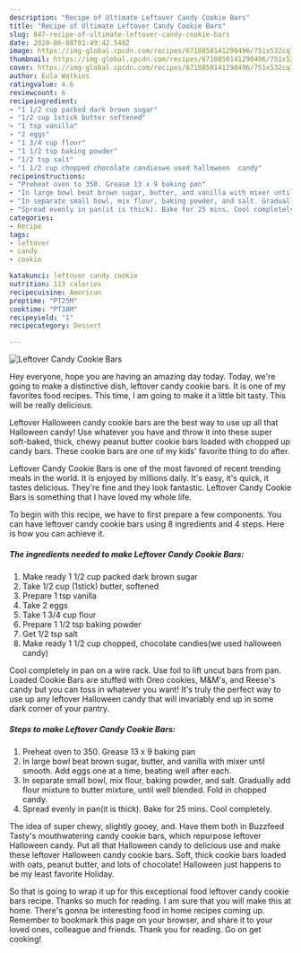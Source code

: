 ```yaml
---
description: "Recipe of Ultimate Leftover Candy Cookie Bars"
title: "Recipe of Ultimate Leftover Candy Cookie Bars"
slug: 847-recipe-of-ultimate-leftover-candy-cookie-bars
date: 2020-06-08T01:49:42.548Z
image: https://img-global.cpcdn.com/recipes/6710850141290496/751x532cq70/leftover-candy-cookie-bars-recipe-main-photo.jpg
thumbnail: https://img-global.cpcdn.com/recipes/6710850141290496/751x532cq70/leftover-candy-cookie-bars-recipe-main-photo.jpg
cover: https://img-global.cpcdn.com/recipes/6710850141290496/751x532cq70/leftover-candy-cookie-bars-recipe-main-photo.jpg
author: Eula Watkins
ratingvalue: 4.6
reviewcount: 6
recipeingredient:
- "1 1/2 cup packed dark brown sugar"
- "1/2 cup 1stick butter softened"
- "1 tsp vanilla"
- "2 eggs"
- "1 3/4 cup flour"
- "1 1/2 tsp baking powder"
- "1/2 tsp salt"
- "1 1/2 cup chopped chocolate candieswe used halloween  candy"
recipeinstructions:
- "Preheat oven to 350. Grease 13 x 9 baking pan"
- "In large bowl beat brown sugar, butter, and vanilla with mixer until smooth. Add eggs one at a time, beating well after each."
- "In separate small bowl, mix flour, baking powder, and salt. Gradually add flour mixture to butter mixture, until well blended. Fold in chopped candy."
- "Spread evenly in pan(it is thick). Bake for 25 mins. Cool completely."
categories:
- Recipe
tags:
- leftover
- candy
- cookie

katakunci: leftover candy cookie 
nutrition: 113 calories
recipecuisine: American
preptime: "PT25M"
cooktime: "PT38M"
recipeyield: "1"
recipecategory: Dessert

---
```



![Leftover Candy Cookie Bars](https://img-global.cpcdn.com/recipes/6710850141290496/751x532cq70/leftover-candy-cookie-bars-recipe-main-photo.jpg)

Hey everyone, hope you are having an amazing day today. Today, we're going to make a distinctive dish, leftover candy cookie bars. It is one of my favorites food recipes. This time, I am going to make it a little bit tasty. This will be really delicious.

Leftover Halloween candy cookie bars are the best way to use up all that Halloween candy! Use whatever you have and throw it into these super soft-baked, thick, chewy peanut butter cookie bars loaded with chopped up candy bars. These cookie bars are one of my kids&#39; favorite thing to do after.

Leftover Candy Cookie Bars is one of the most favored of recent trending meals in the world. It is enjoyed by millions daily. It's easy, it's quick, it tastes delicious. They're fine and they look fantastic. Leftover Candy Cookie Bars is something that I have loved my whole life.


To begin with this recipe, we have to first prepare a few components. You can have leftover candy cookie bars using 8 ingredients and 4 steps. Here is how you can achieve it.

<!--inarticleads1-->

##### The ingredients needed to make Leftover Candy Cookie Bars:

1. Make ready 1 1/2 cup packed dark brown sugar
1. Take 1/2 cup (1stick) butter, softened
1. Prepare 1 tsp vanilla
1. Take 2 eggs
1. Take 1 3/4 cup flour
1. Prepare 1 1/2 tsp baking powder
1. Get 1/2 tsp salt
1. Make ready 1 1/2 cup chopped, chocolate candies(we used halloween  candy)


Cool completely in pan on a wire rack. Use foil to lift uncut bars from pan. Loaded Cookie Bars are stuffed with Oreo cookies, M&amp;M&#39;s, and Reese&#39;s candy but you can toss in whatever you want! It&#39;s truly the perfect way to use up any leftover Halloween candy that will invariably end up in some dark corner of your pantry. 

<!--inarticleads2-->

##### Steps to make Leftover Candy Cookie Bars:

1. Preheat oven to 350. Grease 13 x 9 baking pan
1. In large bowl beat brown sugar, butter, and vanilla with mixer until smooth. Add eggs one at a time, beating well after each.
1. In separate small bowl, mix flour, baking powder, and salt. Gradually add flour mixture to butter mixture, until well blended. Fold in chopped candy.
1. Spread evenly in pan(it is thick). Bake for 25 mins. Cool completely.


The idea of super chewy, slightly gooey, and. Have them both in Buzzfeed Tasty&#39;s mouthwatering candy cookie bars, which repurpose leftover Halloween candy. Put all that Halloween candy to delicious use and make these leftover Halloween candy cookie bars. Soft, thick cookie bars loaded with oats, peanut butter, and lots of chocolate! Halloween just happens to be my least favorite Holiday. 

So that is going to wrap it up for this exceptional food leftover candy cookie bars recipe. Thanks so much for reading. I am sure that you will make this at home. There's gonna be interesting food in home recipes coming up. Remember to bookmark this page on your browser, and share it to your loved ones, colleague and friends. Thank you for reading. Go on get cooking!
